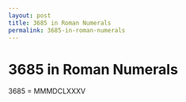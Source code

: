 ```yaml
---
layout: post
title: 3685 in Roman Numerals
permalink: 3685-in-roman-numerals
---
```


# 3685 in Roman Numerals

3685 = MMMDCLXXXV
